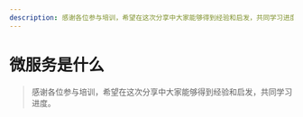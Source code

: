 ```yaml
---
description: 感谢各位参与培训，希望在这次分享中大家能够得到经验和启发，共同学习进度。
---
```


# 微服务是什么

> 感谢各位参与培训，希望在这次分享中大家能够得到经验和启发，共同学习进度。
